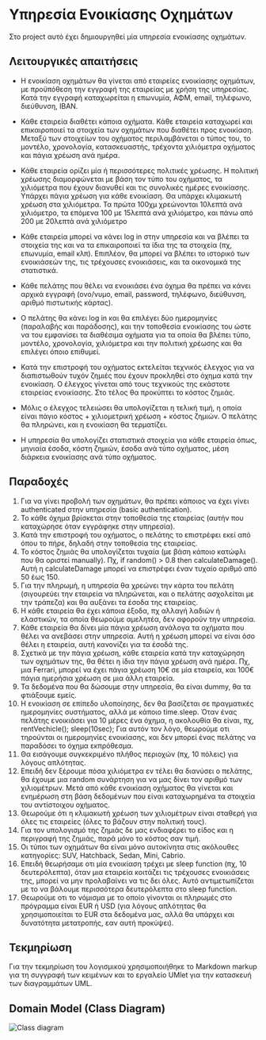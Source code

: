 # Υπηρεσία Ενοικίασης Οχημάτων

Στο project αυτό έχει δημιουργηθεί μία υπηρεσία ενοικίασης οχημάτων.

## Λειτουργικές απαιτήσεις

- Η ενοικίαση οχημάτων θα γίνεται από εταιρείες ενοικίασης οχημάτων, με προϋπόθεση την εγγραφή της εταιρείας με χρήση της υπηρεσίας. Κατά την εγγραφή καταχωρείται η επωνυμία, ΑΦΜ, email, τηλέφωνο, διεύθυνση, IBAN.

- Κάθε εταιρεία διαθέτει κάποια οχήματα. Κάθε εταιρεία καταχωρεί και επικαιροποιεί τα στοιχεία των οχημάτων που διαθέτει προς ενοικίαση. Μεταξύ των στοιχείων του οχήματος περιλαμβάνεται ο τύπος του, το μοντέλο, χρονολογία,  κατασκευαστής, τρέχοντα χιλιόμετρα οχήματος και πάγια χρέωση ανά ημέρα.

- Κάθε εταιρεία ορίζει μία ή περισσότερες πολιτικές χρέωσης. Η πολιτική χρέωσης διαμορφώνεται με βάση τον τύπο του οχήματος, τα χιλιόμετρα που έχουν διανυθεί και τις συνολικές ημέρες ενοικίασης. Υπάρχει πάγια χρέωση για κάθε ενοικίαση. Θα υπάρχει κλιμακωτή χρέωση στα χιλιόμετρα. Τα πρώτα 100χμ χρεώνονται 10λεπτά ανά χιλιόμετρο, τα επόμενα 100 με 15λεπτά ανά χιλιόμετρο, και πάνω από 200 με 20λεπτά ανά χιλιόμετρο

- Κάθε εταιρεία μπορεί να κάνει log in στην υπηρεσία και να βλέπει τα στοιχεία της και να τα επικαιροποιεί τα ίδια της τα στοιχεία (πχ, επωνυμία, email κλπ). Επιπλέον, θα μπορεί να βλέπει το ιστορικό των ενοικιάσεών της, τις τρέχουσες ενοικιάσεις, και τα οικονομικά της στατιστικά.

- Κάθε πελάτης που θέλει να ενοικιάσει ένα όχημα θα πρέπει να κάνει αρχικά εγγραφή (ονο/νυμο, email, password, τηλέφωνο, διεύθυνση, αριθμό πιστωτικής κάρτας).

- Ο πελάτης θα κάνει log in και θα επιλέγει δύο ημερομηνίες (παραλαβής και παράδοσης), και την τοποθεσία ενοικίασης του ώστε να του εμφανίσει τα διαθέσιμα οχήματα για τα οποία θα βλέπει τύπο, μοντέλο, χρονολογία, χιλιόμετρα και την πολιτική χρέωσης και θα επιλέγει όποιο επιθυμεί.

- Κατά την επιστροφή του οχήματος εκτελείται τεχνικός έλεγχος για να διαπιστωθούν τυχόν ζημιές που έχουν προκληθεί στο όχημα κατά την ενοικίαση. Ο έλεγχος γίνεται από τους τεχνικούς της εκάστοτε εταιρείας ενοικίασης. Στο τέλος θα προκύπτει το κόστος ζημιάς.

- Μόλις ο έλεγχος τελειώσει θα υπολογίζεται η τελική τιμή, η οποία είναι πάγιο κόστος + χιλιομετρική χρέωση + κόστος ζημιών. Ο πελάτης θα πληρώνει, και η ενοικίαση θα τερματίζει.

- Η υπηρεσία θα υπολογίζει στατιστικά στοιχεία για κάθε εταιρεία όπως, μηνιαία έσοδα, κόστη ζημιών, έσοδα ανά τύπο οχήματος, μέση διάρκεια ενοικίασης ανά τύπο οχήματος.


## Παραδοχές

1.	Για να γίνει προβολή των οχημάτων, θα πρέπει κάποιος να έχει γίνει authenticated στην υπηρεσία (basic authentication).
2.	Το κάθε όχημα βρίσκεται στην τοποθεσία της εταιρείας (αυτήν που καταχώρησε όταν εγγράφηκε στην υπηρεσία).
3.	Κατά την επιστροφή του οχήματος, ο πελάτης το επιστρέφει εκεί από όπου το πήρε, δηλαδή στην τοποθεσία της εταιρείας.
4.	Το κόστος ζημιάς θα υπολογίζεται τυχαία (με βάση κάποιο κατώφλι που θα οριστεί manually). Πχ, if random() > 0.8 then calculateDamage(). Αυτή η calculateDamage μπορεί να επιστρέφει έναν τυχαίο αριθμό από 50 έως 150.
5.	Για την πληρωμή, η υπηρεσία θα χρεώνει την κάρτα του πελάτη (σιγουρεύει την εταιρεία να πληρώνεται, και ο πελάτης ασχολείται με την τράπεζα) και θα αυξάνει τα έσοδα της εταιρείας.
6.	Η κάθε εταιρεία θα έχει κάποια έξοδα, πχ αλλαγή λαδιών ή ελαστικών, τα οποία θεωρούμε αμελητέα, δεν αφορούν την υπηρεσία.
7.	Κάθε εταιρεία θα δίνει μία πάγια χρέωση ανάλογα τα οχήματα που θέλει να ανεβάσει στην υπηρεσία. Αυτή η χρέωση μπορεί να είναι όσο θέλει η εταιρεία, αυτή κανονίζει για τα έσοδά της.
8.	Σχετικά με την πάγια χρέωση, κάθε εταιρεία κατά την καταχώρηση των οχημάτων της, θα θέτει η ίδια την πάγια χρέωση ανά ημέρα. Πχ, μια Ferrari, μπορεί να έχει πάγια χρέωση 10€ σε μία εταιρεία, και 100€ πάγια ημερήσια χρέωση σε μια άλλη εταιρεία.
9.	Τα δεδομένα που θα δώσουμε στην υπηρεσία, θα είναι dummy, θα τα φτιάξουμε εμείς.
10.	Η ενοικίαση σε επίπεδο υλοποίησης, δεν θα βασίζεται σε πραγματικές ημερομηνίες συστήματος, αλλά με κάποιο time.sleep. Όταν ένας πελάτης ενοικιάσει για 10 μέρες ένα όχημα, η ακολουθία θα είναι, πχ, rentVechicle(); sleep(10sec); Για αυτόν τον λόγο, θεωρούμε οτι τηρούνται οι ημερομηνίες ενοικίασης, και δεν μπορεί ένας πελάτης να παραδόσει το όχημα εκπρόθεσμα.
11.	Θα εισάγουμε συγκεκριμένο πλήθος περιοχών (πχ, 10 πόλεις) για λόγους απλότητας.
12.	Επειδή δεν ξέρουμε πόσα χιλιόμετρα εν τέλει θα διανύσει ο πελάτης, θα έχουμε μια random συνάρτηση για να μας δίνει τον αριθμό των χιλιομέτρων. Μετά από κάθε ενοικίαση οχήματος θα γίνεται και ενημέρωση στη βάση δεδομένων που είναι καταχωρημένα τα στοιχεία του αντίστοιχου οχήματος.
13.	Θεωρούμε ότι η κλιμακωτή χρέωση των χιλιομέτρων είναι σταθερή για όλες τις εταιρείες (όλες το βάζουν στην πολιτική τους).
14. Για τον υπολογισμό της ζημιάς δε μας ενδιαφέρει το είδος και η περιγραφή της ζημιάς, παρά μόνο το κόστος σαν τιμή.
15. Οι τύποι των οχημάτων θα είναι μόνο αυτοκίνητα στις ακόλουθες κατηγορίες: SUV, Hatchback, Sedan, Mini, Cabrio.
16. Επειδή θεωρήσαμε οτι μία ενοικίαση τρέχει με sleep function (πχ, 10 δευτερόλεπτα), όταν μια εταιρεία κοιτάζει τις τρέχουσες ενοικιάσεις της, μπορεί να μην προλαβαίνει να τις δει όλες. Αυτό αντιμετωπίζεται με το να βάλουμε περισσότερα δευτερόλεπτα στο sleep function.
17. Θεωρούμε οτι το νόμισμα με το οποίο γίνονται οι πληρωμές στο πρόγραμμα είναι EUR ή USD (για λόγους απλότητας θα χρησιμοποιείται το EUR στα δεδομένα μας, αλλά θα υπάρχει και δυνατότητα μετατροπής, εαν αυτή προκύψει).

## Τεκμηρίωση

Για την τεκμηρίωση του λογισμικού χρησιμοποιήθηκε το Markdown markup για τη συγγραφή των κειμένων και το εργαλείο UMlet για την κατασκευή των διαγραμμάτων UML.

## Domain Model (Class Diagram)

![Class diagram](class_diagram.jpg)
